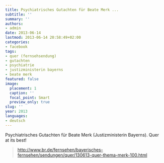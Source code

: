 ```yaml
---
title: Psychiatrisches Gutachten für Beate Merk ...
subtitle: ''
summary: ''
authors:
- admin
date: 2013-06-14
lastmod: 2013-06-14 20:58:49+02:00
categories:
- facebook
tags:
- quer (fernsehsendung)
- gutachten
- psychiatrie
- justizministerin bayerns
- beate merk
featured: false
image:
  placement: 1
  caption: ''
  focal_point: Smart
  preview_only: true
slug: ''
year: 2013
languages:
- deutsch
---
```


Psychiatrisches Gutachten für Beate Merk (Justizministerin Bayerns). Quer at its best!
> http://www.br.de/fernsehen/bayerisches-fernsehen/sendungen/quer/130613-quer-thema-merk-100.html